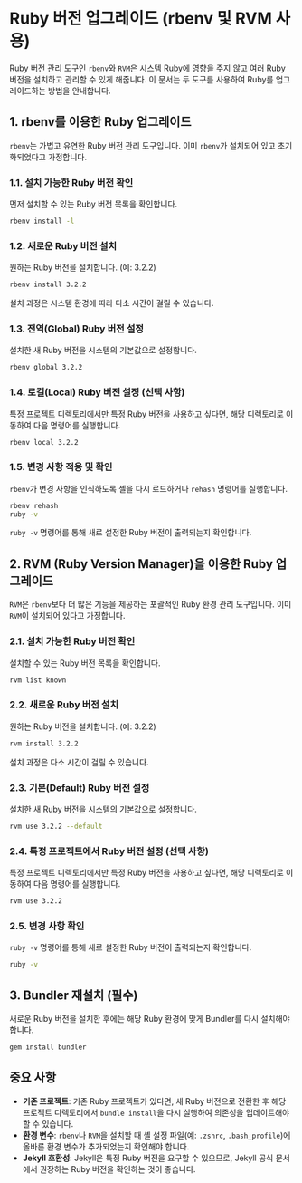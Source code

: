 # Ruby 버전 업그레이드 (rbenv 및 RVM 사용)

Ruby 버전 관리 도구인 `rbenv`와 `RVM`은 시스템 Ruby에 영향을 주지 않고 여러 Ruby 버전을 설치하고 관리할 수 있게 해줍니다. 이 문서는 두 도구를 사용하여 Ruby를 업그레이드하는 방법을 안내합니다.

## 1. rbenv를 이용한 Ruby 업그레이드

`rbenv`는 가볍고 유연한 Ruby 버전 관리 도구입니다. 이미 `rbenv`가 설치되어 있고 초기화되었다고 가정합니다.

### 1.1. 설치 가능한 Ruby 버전 확인

먼저 설치할 수 있는 Ruby 버전 목록을 확인합니다.

```bash
rbenv install -l
```

### 1.2. 새로운 Ruby 버전 설치

원하는 Ruby 버전을 설치합니다. (예: 3.2.2)

```bash
rbenv install 3.2.2
```

설치 과정은 시스템 환경에 따라 다소 시간이 걸릴 수 있습니다.

### 1.3. 전역(Global) Ruby 버전 설정

설치한 새 Ruby 버전을 시스템의 기본값으로 설정합니다.

```bash
rbenv global 3.2.2
```

### 1.4. 로컬(Local) Ruby 버전 설정 (선택 사항)

특정 프로젝트 디렉토리에서만 특정 Ruby 버전을 사용하고 싶다면, 해당 디렉토리로 이동하여 다음 명령어를 실행합니다.

```bash
rbenv local 3.2.2
```

### 1.5. 변경 사항 적용 및 확인

`rbenv`가 변경 사항을 인식하도록 셸을 다시 로드하거나 `rehash` 명령어를 실행합니다.

```bash
rbenv rehash
ruby -v
```

`ruby -v` 명령어를 통해 새로 설정한 Ruby 버전이 출력되는지 확인합니다.

## 2. RVM (Ruby Version Manager)을 이용한 Ruby 업그레이드

`RVM`은 `rbenv`보다 더 많은 기능을 제공하는 포괄적인 Ruby 환경 관리 도구입니다. 이미 `RVM`이 설치되어 있다고 가정합니다.

### 2.1. 설치 가능한 Ruby 버전 확인

설치할 수 있는 Ruby 버전 목록을 확인합니다.

```bash
rvm list known
```

### 2.2. 새로운 Ruby 버전 설치

원하는 Ruby 버전을 설치합니다. (예: 3.2.2)

```bash
rvm install 3.2.2
```

설치 과정은 다소 시간이 걸릴 수 있습니다.

### 2.3. 기본(Default) Ruby 버전 설정

설치한 새 Ruby 버전을 시스템의 기본값으로 설정합니다.

```bash
rvm use 3.2.2 --default
```

### 2.4. 특정 프로젝트에서 Ruby 버전 설정 (선택 사항)

특정 프로젝트 디렉토리에서만 특정 Ruby 버전을 사용하고 싶다면, 해당 디렉토리로 이동하여 다음 명령어를 실행합니다.

```bash
rvm use 3.2.2
```

### 2.5. 변경 사항 확인

`ruby -v` 명령어를 통해 새로 설정한 Ruby 버전이 출력되는지 확인합니다.

```bash
ruby -v
```

## 3. Bundler 재설치 (필수)

새로운 Ruby 버전을 설치한 후에는 해당 Ruby 환경에 맞게 Bundler를 다시 설치해야 합니다.

```bash
gem install bundler
```

## 중요 사항

*   **기존 프로젝트**: 기존 Ruby 프로젝트가 있다면, 새 Ruby 버전으로 전환한 후 해당 프로젝트 디렉토리에서 `bundle install`을 다시 실행하여 의존성을 업데이트해야 할 수 있습니다.
*   **환경 변수**: `rbenv`나 `RVM`을 설치할 때 셸 설정 파일(예: `.zshrc`, `.bash_profile`)에 올바른 환경 변수가 추가되었는지 확인해야 합니다.
*   **Jekyll 호환성**: Jekyll은 특정 Ruby 버전을 요구할 수 있으므로, Jekyll 공식 문서에서 권장하는 Ruby 버전을 확인하는 것이 좋습니다.
